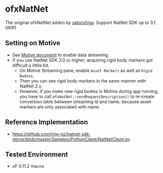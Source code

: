# ofxNatNet

The original ofxNatNet addon by [satoruhiga](https://github.com/satoruhiga/ofxNatNet).
Support NatNet SDK up to 3.1. (WIP)

## Setting on Motive
- See [Motive document](https://v22.wiki.optitrack.com/index.php?title=Data_Streaming) to enable data streaming.
- If you use NatNet SDK 3.0 or higher, acquiring rigid body markers got difficult a littile bit.
    - On Motive Streaming pane, enable `Asset Markers` as well as `Rigid Bodies`.
    - Then you can see rigid body markers in the same manner with NatNet 2.x.
    - However, if you make new rigid bodies in Motive during app running, you have to call `ofxNatNet::sendRequestDescription()` to re-create conversion table between streaming id and name, because asset markers are only associated with name.


## Reference Implementation
- https://github.com/mje-nz/natnet-sdk-mirror/blob/master/Samples/PythonClient/NatNetClient.py

## Tested Environment
- oF 0.11.2 macos